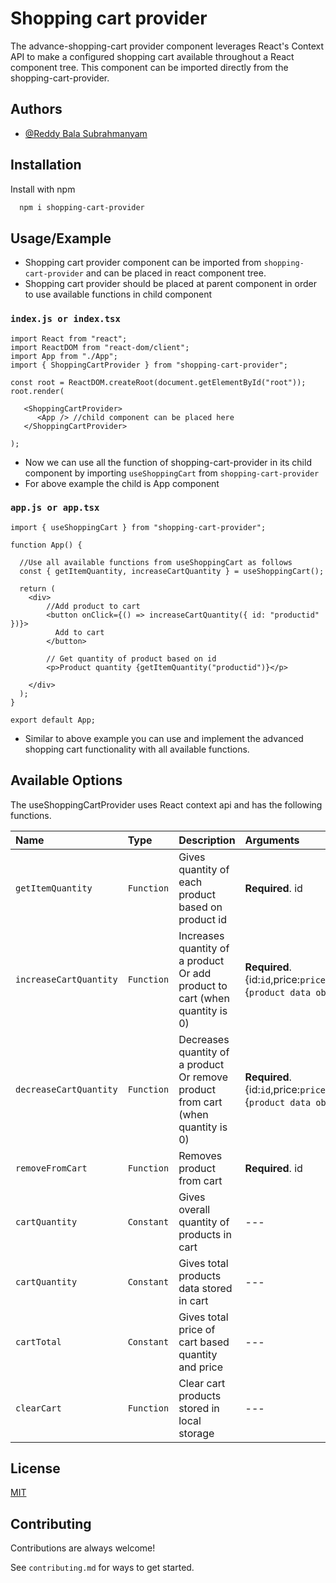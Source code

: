 # Shopping cart provider

The advance-shopping-cart provider component leverages React's Context API to make a configured shopping cart available throughout a React component tree. This component can be imported directly from the shopping-cart-provider.

## Authors

- [@Reddy Bala Subrahmanyam](https://github.com/Bala-Subrahmanyam-Reddy)

## Installation

Install with npm

```bash
  npm i shopping-cart-provider
```

## Usage/Example

- Shopping cart provider component can be imported from `shopping-cart-provider` and can be placed in react component tree.
- Shopping cart provider should be placed at parent component in order to use available functions in child component

### `index.js or index.tsx`

```index
import React from "react";
import ReactDOM from "react-dom/client";
import App from "./App";
import { ShoppingCartProvider } from "shopping-cart-provider";

const root = ReactDOM.createRoot(document.getElementById("root"));
root.render(

   <ShoppingCartProvider>
      <App /> //child component can be placed here
   </ShoppingCartProvider>

);

```

- Now we can use all the function of shopping-cart-provider in its child component by importing `useShoppingCart` from `shopping-cart-provider`
- For above example the child is App component

### `app.js or app.tsx`

```app
import { useShoppingCart } from "shopping-cart-provider";

function App() {

  //Use all available functions from useShoppingCart as follows
  const { getItemQuantity, increaseCartQuantity } = useShoppingCart();

  return (
    <div>
        //Add product to cart
        <button onClick={() => increaseCartQuantity({ id: "productid" })}>
          Add to cart
        </button>

        // Get quantity of product based on id
        <p>Product quantity {getItemQuantity("productid")}</p>

    </div>
  );
}

export default App;

```

- Similar to above example you can use and implement the advanced shopping cart functionality with all available functions.

## Available Options

The useShoppingCartProvider uses React context api and has the following functions.

| Name                   | Type       | Description                                                                      | Arguments                                                                     |
| :--------------------- | :--------- | :------------------------------------------------------------------------------- | :---------------------------------------------------------------------------- |
| `getItemQuantity`      | `Function` | Gives quantity of each product based on product id                               | **Required**. id                                                              |
| `increaseCartQuantity` | `Function` | Increases quantity of a product Or add product to cart (when quantity is 0)      | **Required**. {id:`id`,price:`price`,quantity:0,data:{`product data object`}} |
| `decreaseCartQuantity` | `Function` | Decreases quantity of a product Or remove product from cart (when quantity is 0) | **Required**. {id:`id`,price:`price`,quantity:0,data:{`product data object`}} |
| `removeFromCart`       | `Function` | Removes product from cart                                                        | **Required**. id                                                              |
| `cartQuantity`         | `Constant` | Gives overall quantity of products in cart                                       | ---                                                                           |
| `cartQuantity`         | `Constant` | Gives total products data stored in cart                                         | ---                                                                           |
| `cartTotal`            | `Constant` | Gives total price of cart based quantity and price                               | ---                                                                           |
| `clearCart`            | `Function` | Clear cart products stored in local storage                                      | ---                                                                           |

## License

[MIT](https://choosealicense.com/licenses/mit/)

## Contributing

Contributions are always welcome!

See `contributing.md` for ways to get started.
